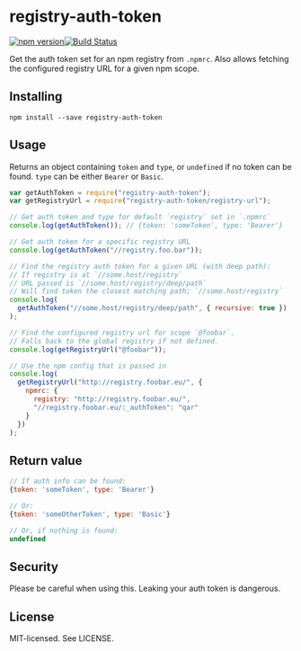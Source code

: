 # registry-auth-token

[![npm version](http://img.shields.io/npm/v/registry-auth-token.svg?style=flat-square)](http://browsenpm.org/package/registry-auth-token)[![Build Status](http://img.shields.io/travis/rexxars/registry-auth-token/master.svg?style=flat-square)](https://travis-ci.org/rexxars/registry-auth-token)

Get the auth token set for an npm registry from `.npmrc`. Also allows fetching the configured registry URL for a given npm scope.

## Installing

```
npm install --save registry-auth-token
```

## Usage

Returns an object containing `token` and `type`, or `undefined` if no token can be found. `type` can be either `Bearer` or `Basic`.

```js
var getAuthToken = require("registry-auth-token");
var getRegistryUrl = require("registry-auth-token/registry-url");

// Get auth token and type for default `registry` set in `.npmrc`
console.log(getAuthToken()); // {token: 'someToken', type: 'Bearer'}

// Get auth token for a specific registry URL
console.log(getAuthToken("//registry.foo.bar"));

// Find the registry auth token for a given URL (with deep path):
// If registry is at `//some.host/registry`
// URL passed is `//some.host/registry/deep/path`
// Will find token the closest matching path; `//some.host/registry`
console.log(
  getAuthToken("//some.host/registry/deep/path", { recursive: true })
);

// Find the configured registry url for scope `@foobar`.
// Falls back to the global registry if not defined.
console.log(getRegistryUrl("@foobar"));

// Use the npm config that is passed in
console.log(
  getRegistryUrl("http://registry.foobar.eu/", {
    npmrc: {
      registry: "http://registry.foobar.eu/",
      "//registry.foobar.eu/:_authToken": "qar"
    }
  })
);
```

## Return value

```js
// If auth info can be found:
{token: 'someToken', type: 'Bearer'}

// Or:
{token: 'someOtherToken', type: 'Basic'}

// Or, if nothing is found:
undefined
```

## Security

Please be careful when using this. Leaking your auth token is dangerous.

## License

MIT-licensed. See LICENSE.
